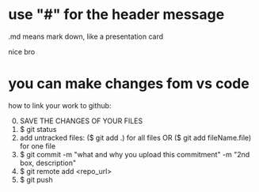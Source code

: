 # use "#" for the header message

.md means mark down, like a presentation card

nice bro

# you can make changes fom vs code 

how to link your work to github:

0) SAVE THE CHANGES OF YOUR FILES
1) $ git status
2) add untracked files: ($ git add .) for all files OR ($ git add fileName.file) for one file
3) $ git commit -m "what and why you upload this commitment" -m "2nd box, description"
4) $ git remote add <name> <repo_url>
5) $ git push <name> 
